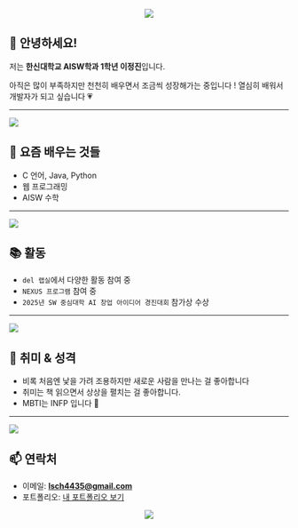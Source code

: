 <p align="center">
  <img src="https://capsule-render.vercel.app/api?type=waving&color=FFB6C1&height=200&section=header&text=Jeongjin's%20Profile&fontSize=80&fontColor=ffffff" />
</p>

## 🌸 안녕하세요!
저는 **한신대학교 AISW학과 1학년 이정진**입니다.  

아직은 많이 부족하지만 천천히 배우면서 조금씩 성장해가는 중입니다 ! 
열심히 배워서 개발자가 되고 싶습니다 💗



---
<img src="https://img.shields.io/badge/요즘 배우는 것들-핑크?style=flat-square&logo=github&logoColor=white&color=FFB6C1" />

## 🎯 요즘 배우는 것들
- C 언어, Java, Python  
- 웹 프로그래밍
- AISW 수학

---
<img src="https://img.shields.io/badge/활동-핑크?style=flat-square&logo=github&logoColor=white&color=FFB6C1" />

## 📚 활동
- `del 랩실`에서 다양한 활동 참여 중  
- `NEXUS 프로그램` 참여 중  
- `2025년 SW 중심대학 AI 창업 아이디어 경진대회` 참가상 수상


---
<img src="https://img.shields.io/badge/취미와 성격-핑크?style=flat-square&logo=github&logoColor=white&color=FFB6C1" />

## 💖 취미 & 성격
- 비록 처음엔 낯을 가려 조용하지만 새로운 사람을 만나는 걸 좋아합니다 
- 취미는 책 읽으면서 상상을 펼치는 걸 좋아합니다.  
- MBTI는 INFP 입니다 🌷

---
<img src="https://img.shields.io/badge/연락처-핑크?style=flat-square&logo=github&logoColor=white&color=FFB6C1" />

## 📫 연락처
- 이메일: **lsch4435@gmail.com**  
- 포트폴리오: [내 포트폴리오 보기](https://lsch4435-code.github.io/lsch4435-portfolio/)

<p align="center">
  <img src="https://capsule-render.vercel.app/api?type=waving&color=FFB6C1&height=150&section=footer"/>
</p>

